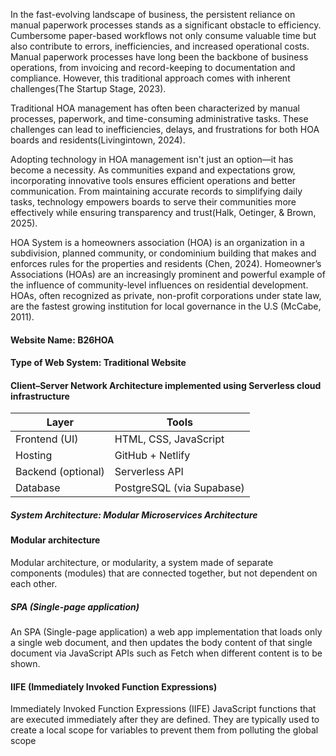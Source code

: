 
  In the fast-evolving landscape of business, the persistent reliance on manual paperwork
processes stands as a significant obstacle to efficiency. Cumbersome paper-based workflows
not only consume valuable time but also contribute to errors, inefficiencies, and increased
operational costs. Manual paperwork processes have long been the backbone of business operations,
from invoicing and record-keeping to documentation and compliance. However, this traditional
approach comes with inherent challenges(The Startup Stage, 2023).

  Traditional HOA management has often been characterized by manual processes, paperwork,
and time-consuming administrative tasks. These challenges can lead to inefficiencies, delays,
and frustrations for both HOA boards and residents(Livingintown, 2024).

  Adopting technology in HOA management isn't just an option—it has become a necessity.
As communities expand and expectations grow, incorporating innovative tools ensures efficient
operations and better communication. From maintaining accurate records to simplifying daily
tasks, technology empowers boards to serve their communities more effectively while ensuring
transparency and trust(Halk, Oetinger, & Brown, 2025).

  HOA System is a homeowners association (HOA) is an organization in a subdivision, planned
community, or condominium building that makes and enforces rules for the properties and residents
(Chen, 2024). Homeowner’s Associations (HOAs) are an increasingly prominent and powerful example
of the influence of community-level influences on residential development. HOAs, often recognized
as private, non-profit corporations under state law, are the fastest growing institution for
local governance in the U.S (McCabe, 2011). 



#### Website Name: B26HOA
#### Type of Web System: Traditional Website
#### Client–Server Network Architecture implemented using Serverless cloud infrastructure


| Layer              | Tools                                                    |
| ------------------ | -------------------------------------------------------- |
| Frontend (UI)      | HTML, CSS, JavaScript                                    |
| Hosting            | GitHub + Netlify                                         |
| Backend (optional) | Serverless API                                           |
| Database           | PostgreSQL (via Supabase)                                |


##### System Architecture: Modular Microservices Architecture

#### Modular architecture
Modular architecture, or modularity, a system made of separate components (modules) that are connected together, but not dependent on each other. 

#####  SPA (Single-page application)
An SPA (Single-page application) a web app implementation that loads only a single web document, and then updates the body content of that single document via JavaScript APIs such as Fetch when different content is to be shown.

#### IIFE (Immediately Invoked Function Expressions)
Immediately Invoked Function Expressions (IIFE) JavaScript functions that are executed immediately after they are defined. They are typically used to create a local scope for variables to prevent them from polluting the global scope
